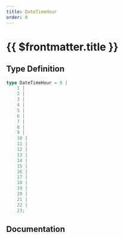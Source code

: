 ```yaml
---
title: DateTimeHour
order: 0
---
```


# {{ $frontmatter.title }}

## Type Definition

```ts
type DateTimeHour = 0 |
    1 |
    2 |
    3 |
    4 |
    5 |
    6 |
    7 |
    8 |
    9 |
    10 |
    11 |
    12 |
    13 |
    14 |
    15 |
    16 |
    17 |
    18 |
    19 |
    20 |
    21 |
    22 |
    23;
```

## Documentation

<!--@include: ./parts/dateTimeHour.md-->

